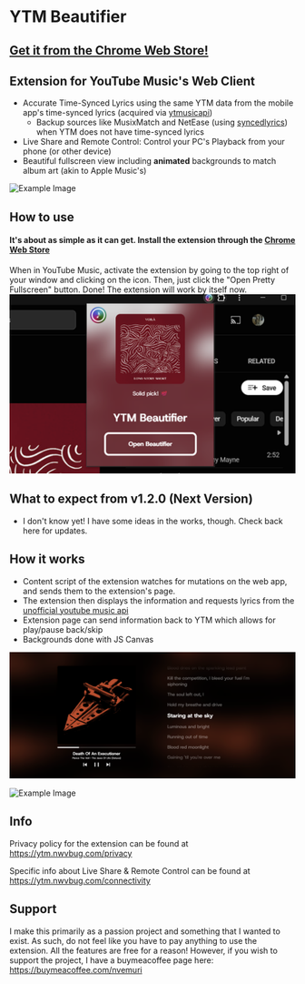 # YTM Beautifier
## [Get it from the Chrome Web Store!](https://chromewebstore.google.com/detail/youtube-music-beautifier/mfgecbliilfimjghneojngcbificbdpa?hl=en)
## Extension for YouTube Music's Web Client

- Accurate Time-Synced Lyrics using the same YTM data from the mobile app's time-synced lyrics (acquired via [ytmusicapi](https://github.com/sigma67/ytmusicapi))
  - Backup sources like MusixMatch and NetEase (using [syncedlyrics](https://github.com/moehmeni/syncedlyrics)) when YTM does not have time-synced lyrics
- Live Share and Remote Control: Control your PC's Playback from your phone (or other device)
- Beautiful fullscreen view including **animated** backgrounds to match album art (akin to Apple Music's)
  
![Example Image](https://ytm.nwvbug.com/static/songchoices/dieforyou.png)

## How to use

#### It's about as simple as it can get. Install the extension through the [Chrome Web Store](https://chromewebstore.google.com/detail/youtube-music-beautifier/mfgecbliilfimjghneojngcbificbdpa?hl=en) 
When in YouTube Music, activate the extension by going to the top right of your window and clicking on the icon. Then, just click the "Open Pretty Fullscreen" button. Done! The extension will work by itself now. 
![Example Image](https://github.com/nwvbug/YouTubeMusic-Beautifier/blob/main/examples/ss3.png?raw=true)

## What to expect from v1.2.0 (Next Version)
- I don't know yet! I have some ideas in the works, though. Check back here for updates.

## How it works

- Content script of the extension watches for mutations on the web app, and sends them to the extension's page.
- The extension then displays the information and requests lyrics from the [unofficial youtube music api](https://github.com/sigma67/ytmusicapi)
- Extension page can send information back to YTM which allows for play/pause back/skip
- Backgrounds done with JS Canvas

![Example Image](https://github.com/nwvbug/YouTubeMusic-Beautifier/blob/main/examples/ss4.png?raw=true)

![Example Image](https://github.com/nwvbug/Better-YouTubeMusic/blob/main/examples/ss5.png?raw=true)


## Info
Privacy policy for the extension can be found at https://ytm.nwvbug.com/privacy

Specific info about Live Share & Remote Control can be found at https://ytm.nwvbug.com/connectivity

## Support
I make this primarily as a passion project and something that I wanted to exist. As such, do not feel like you have to pay anything to use the extension. All the features are free for a reason! However, if you wish to support the project, I have a buymeacoffee page here: https://buymeacoffee.com/nvemuri 
